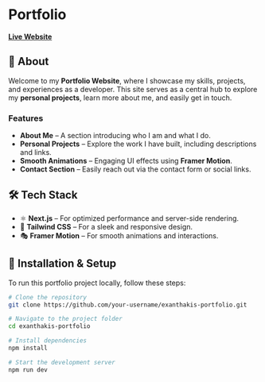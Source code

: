# Portfolio

**[Live Website](https://emmanouelxanthakis.com/)**

## 📌 About

Welcome to my **Portfolio Website**, where I showcase my skills, projects, and experiences as a developer. This site serves as a central hub to explore my **personal projects**, learn more about me, and easily get in touch.

### Features

- **About Me** – A section introducing who I am and what I do.
- **Personal Projects** – Explore the work I have built, including descriptions and links.
- **Smooth Animations** – Engaging UI effects using **Framer Motion**.
- **Contact Section** – Easily reach out via the contact form or social links.

## 🛠 Tech Stack

- ⚛ **Next.js** – For optimized performance and server-side rendering.
- 🎨 **Tailwind CSS** – For a sleek and responsive design.
- 🎭 **Framer Motion** – For smooth animations and interactions.

## 🚀 Installation & Setup

To run this portfolio project locally, follow these steps:

```sh
# Clone the repository
git clone https://github.com/your-username/exanthakis-portfolio.git

# Navigate to the project folder
cd exanthakis-portfolio

# Install dependencies
npm install

# Start the development server
npm run dev
```
